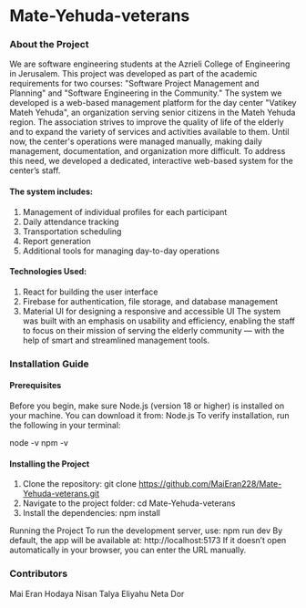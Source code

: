 # Mate-Yehuda-veterans

### About the Project
We are software engineering students at the Azrieli College of Engineering in Jerusalem.
This project was developed as part of the academic requirements for two courses:
"Software Project Management and Planning" and "Software Engineering in the Community."
The system we developed is a web-based management platform for the day center "Vatikey Mateh Yehuda", an organization serving senior citizens in the Mateh Yehuda region.
The association strives to improve the quality of life of the elderly and to expand the variety of services and activities available to them.
Until now, the center's operations were managed manually, making daily management, documentation, and organization more difficult.
To address this need, we developed a dedicated, interactive web-based system for the center’s staff.

#### The system includes:
1. Management of individual profiles for each participant
2. Daily attendance tracking
3.  Transportation scheduling
4. Report generation
5.  Additional tools for managing day-to-day operations

#### Technologies Used:

1. React for building the user interface
2.  Firebase for authentication, file storage, and database management
3.  Material UI for designing a responsive and accessible UI
The system was built with an emphasis on usability and efficiency, enabling the staff to focus on their mission of serving the elderly community — with the help of smart and streamlined management tools.


### Installation Guide

#### Prerequisites
Before you begin, make sure Node.js (version 18 or higher) is installed on your machine.
You can download it from: Node.js
To verify installation, run the following in your terminal:

node -v
npm -v

#### Installing the Project
1.	Clone the repository:
git clone https://github.com/MaiEran228/Mate-Yehuda-veterans.git
2.	Navigate to the project folder:
cd Mate-Yehuda-veterans
3.	Install the dependencies:
npm install

Running the Project
To run the development server, use:
npm run dev
By default, the app will be available at:
http://localhost:5173
If it doesn’t open automatically in your browser, you can enter the URL manually.

### Contributors
Mai Eran
Hodaya Nisan
Talya Eliyahu
Neta Dor

